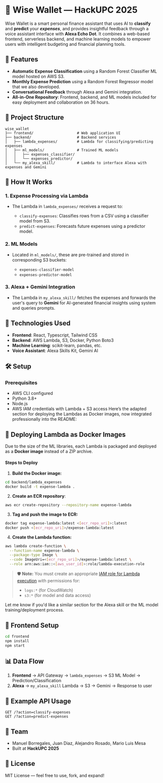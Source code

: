 # 💸 Wise Wallet — HackUPC 2025

Wise Wallet is a smart personal finance assistant that uses AI to **classify** and **predict** your ***expenses***, and provides insightful feedback through a voice assistant interface with **Alexa Echo Dot**. It combines a web-based frontend, serverless backend, and machine learning models to empower users with intelligent budgeting and financial planning tools.

## 🧠 Features

* **Automatic Expense Classification** using a Random Forest Classifier ML model hosted on AWS S3.
* **Monthly Expense Prediction** using a Random Forest Regressor model that we also developed.
* **Conversational Feedback** through Alexa and Gemini integration.
* **All-in-One Repository**: Frontend, backend, and ML models included for easy deployment and collaboration on 36 hours.


## 📁 Project Structure

```
wise_wallet
├── frontend/                    # Web application UI
├── backend/                     # Backend services
│   ├── lambda_expenses/         # Lambda for classifying/predicting expenses
│   ├── ml_models/               # Trained ML models
│   │   ├── expenses_classifier/
│   │   └── expenses_predictor/
│   └── my_alexa_skill/          # Lambda to interface Alexa with expenses and Gemini
```


## 🚀 How It Works

### 1. Expense Processing via Lambda

* The Lambda in `lambda_expenses/` receives a request to:

  * `classify-expenses`: Classifies rows from a CSV using a classifier model from S3.
  * `predict-expenses`: Forecasts future expenses using a predictor model.

### 2. ML Models

* Located in `ml_models/`, these are pre-trained and stored in corresponding S3 buckets:

  * `expenses-classifier-model`
  * `expenses-predictor-model`

### 3. Alexa + Gemini Integration

* The Lambda in `my_alexa_skill/` fetches the expenses and forwards the user's query to **Gemini** for AI-generated financial insights using system and queries prompts.

## 🔧 Technologies Used

* **Frontend**: React, Typescript, Tailwind CSS
* **Backend**: AWS Lambda, S3, Docker, Python Boto3
* **Machine Learning**: scikit-learn, pandas, etc.
* **Voice Assistant**: Alexa Skills Kit, Gemini AI

## 🛠️ Setup

### Prerequisites

* AWS CLI configured
* Python 3.8+
* Node.js
* AWS IAM credentials with Lambda + S3 access
Here’s the adapted section for deploying the Lambdas as Docker images, now integrated professionally into the README:

## 🐳 Deploying Lambda as Docker Images

Due to the size of the ML libraries, each Lambda is packaged and deployed as a **Docker image** instead of a ZIP archive.

#### Steps to Deploy

1. **Build the Docker image:**

```bash
cd backend/lambda_expenses
docker build -t expense-lambda .
```

2. **Create an ECR repository**:

```bash
aws ecr create-repository --repository-name expense-lambda
```

3. **Tag and push the image to ECR:**

```bash
docker tag expense-lambda:latest <[ecr_repo_uri]>:latest
docker push <[ecr_repo_uri]>/expense-lambda:latest
```

4. **Create the Lambda function:**

```bash
aws lambda create-function \
  --function-name expense-lambda \
  --package-type Image \
  --code ImageUri=<[ecr_repo_uri]>/expense-lambda:latest \
  --role arn:aws:iam::<[aws_user_id]>:role/lambda-execution-role
```

> 🛡️ **Note:** You must create an appropriate [IAM role for Lambda execution](https://docs.aws.amazon.com/lambda/latest/dg/lambda-intro-execution-role.html) with permissions for:
>
> * `logs:*` (for CloudWatch)
> * `s3:*` (for model and data access)



Let me know if you'd like a similar section for the Alexa skill or the ML model training/deployment process.

## 🍃 Frontend Setup

```bash
cd frontend
npm install
npm start
```


## 📊 Data Flow

1. **Frontend** → API Gateway → `lambda_expenses` → S3 ML Model → Prediction/Classification
2. **Alexa** → `my_alexa_skill` Lambda → S3 → Gemini → Response to user

## 🧪 Example API Usage

```http
GET /?action=classify-expenses
GET /?action=predict-expenses
```

## 👥 Team

* Manuel Borregales, Juan Diaz, Alejandro Rosado, Mario Luis Mesa
* Built at **HackUPC 2025**


## 📃 License

MIT License — feel free to use, fork, and expand!
